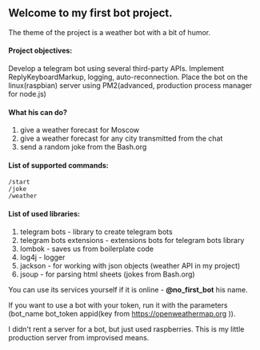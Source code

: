## Welcome to my first bot project. 

The theme of the project is a weather bot with a bit of humor.

#### Project objectives:
Develop a telegram bot using several third-party APIs.
Implement ReplyKeyboardMarkup, logging, auto-reconnection.
Place the bot on the linux(raspbian) server using PM2(advanced, production process manager for node.js)

#### What his can do?
1. give a weather forecast for Moscow
2. give a weather forecast for any city transmitted from the chat
3. send a random joke from the Bash.org

#### List of supported commands:
    /start
    /joke
    /weather

#### List of used libraries:
1. telegram bots - library to create telegram bots
2. telegram bots extensions - extensions bots for telegram bots library
3. lombok - saves us from boilerplate code
4. log4j - logger
5. jackson - for working with json objects (weather API in my project)
6. jsoup - for parsing html sheets (jokes from Bash.org)

You can use its services yourself if it is online - **@no_first_bot** his name.

If you want to use a bot with your token, run it with the parameters (bot_name bot_token appid(key from https://openweathermap.org )).

I didn't rent a server for a bot, but just used raspberries. This is my little production server from improvised means.